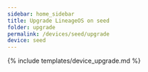```yaml
---
sidebar: home_sidebar
title: Upgrade LineageOS on seed
folder: upgrade
permalink: /devices/seed/upgrade
device: seed
---
```

{% include templates/device_upgrade.md %}
